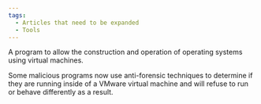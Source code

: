 ```yaml
---
tags:
  - Articles that need to be expanded
  - Tools
---
```

A program to allow the construction and operation of operating systems
using virtual machines.

Some malicious programs now use anti-forensic techniques to determine if they
are running inside of a VMware virtual machine and will refuse to run or
behave differently as a result.
